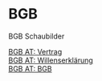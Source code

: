 # BGB
BGB Schaubilder

[BGB AT: Vertrag](Vertrag.html) \
[BGB AT: Willenserklärung](BGB-AT_Willenserklärung.html) \
[BGB AT: BGB](BGB.html)
